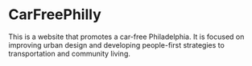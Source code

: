 # CarFreePhilly

This is a website that promotes a car-free Philadelphia.  It is focused on improving urban design and developing people-first strategies to transportation and community living.

